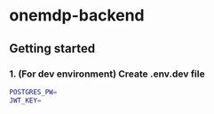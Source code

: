 # onemdp-backend

## Getting started
### 1. (For dev environment) Create .env.dev file
```sh
POSTGRES_PW=
JWT_KEY=
```
